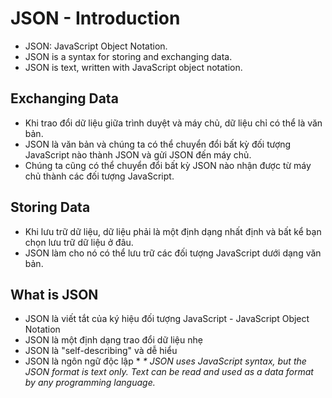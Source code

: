 # JSON - Introduction

- JSON: JavaScript Object Notation.
- JSON is a syntax for storing and exchanging data.
- JSON is text, written with JavaScript object notation.

## Exchanging Data
- Khi trao đổi dữ liệu giữa trình duyệt và máy chủ, dữ liệu chỉ có thể là văn bản.
- JSON là văn bản và chúng ta có thể chuyển đổi bất kỳ đối tượng JavaScript nào thành JSON và gửi JSON đến máy chủ.
- Chúng ta cũng có thể chuyển đổi bất kỳ JSON nào nhận được từ máy chủ thành các đối tượng JavaScript.

## Storing Data
- Khi lưu trữ dữ liệu, dữ liệu phải là một định dạng nhất định và bất kể bạn chọn lưu trữ dữ liệu ở đâu.
- JSON làm cho nó có thể lưu trữ các đối tượng JavaScript dưới dạng văn bản.

## What is JSON
- JSON là viết tắt của ký hiệu đối tượng JavaScript - JavaScript Object Notation
- JSON là một định dạng trao đổi dữ liệu nhẹ 
- JSON là "self-describing" và dễ hiểu
- JSON là ngôn ngữ độc lập *
_*
JSON uses JavaScript syntax, but the JSON format is text only.
Text can be read and used as a data format by any programming language._
